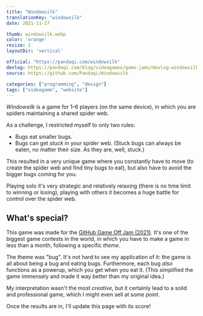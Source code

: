 ```yaml
---
title: "Windowsilk"
translationKey: "windowsilk"
date: 2021-11-27

thumb: windowsilk.webp
color: 'orange'
resize: 2
layoutDir: 'vertical'

official: "https://pandaqi.com/windowsilk"
devlog: https://pandaqi.com/blog/videogames/game-jams/devlog-windowsilk
source: https://github.com/Pandaqi/Windowsilk

categories: ["programming", "design"]
tags: ["videogame", "website"]
---
```


_Windowsilk_ is a game for 1&ndash;6 players (on the same device), in which you are spiders maintaining a shared spider web. 

As a challenge, I restricted myself to only two rules:
* Bugs eat smaller bugs.
* Bugs can get _stuck_ in your spider web. (Stuck bugs can always be eaten, no matter their size. As they are, well, stuck.)

This resulted in a very unique game where you constantly have to move (to create the spider web and find tiny bugs to eat), but also have to avoid the bigger bugs coming for you.

Playing solo it's very strategic and relatively relaxing (there is no time limit to winning or losing), playing with others it becomes a huge battle for control over the spider web.

## What's special?
This game was made for the [GitHub Game Off Jam (2021)](https://itch.io/jam/game-off-2021). It's one of the biggest game contests in the world, in which you have to make a game in less than a month, following a specific _theme_.

The theme was "bug". It's not hard to see my application of it: the game is all about being a bug and eating bugs. Furthermore, each bug _also_ functions as a powerup, which you get when you eat it. (This simplified the game immensely and made it way better than my original idea.)

My interpretation wasn't the most _creative_, but it certainly lead to a solid and professional game, which I might even sell at some point.

Once the results are in, I'll update this page with its score!